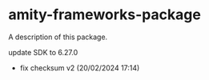 # amity-frameworks-package

A description of this package.

update SDK to 6.27.0
 - fix checksum v2 (20/02/2024 17:14)
